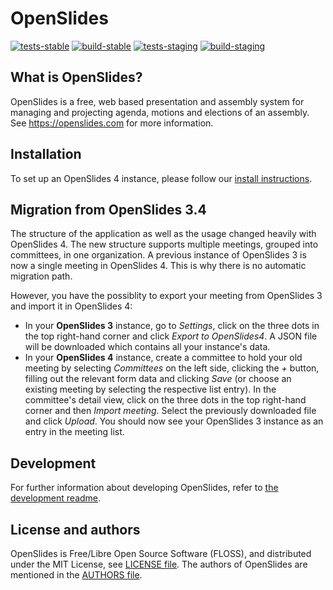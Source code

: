 # OpenSlides

[![tests-stable](https://github.com/peb-adr/OpenSlides/actions/workflows/test-integration-stable.yml/badge.svg)](https://github.com/peb-adr/OpenSlides/actions/workflows/test-integration-stable.yml)
[![build-stable](https://github.com/peb-adr/OpenSlides/actions/workflows/build-images-stable.yml/badge.svg)](https://github.com/peb-adr/OpenSlides/actions/workflows/build-images-stable.yml)
[![tests-staging](https://github.com/peb-adr/OpenSlides/actions/workflows/test-integration-staging.yml/badge.svg)](https://github.com/peb-adr/OpenSlides/actions/workflows/test-integration-staging.yml)
[![build-staging](https://github.com/peb-adr/OpenSlides/actions/workflows/build-images-staging.yml/badge.svg)](https://github.com/peb-adr/OpenSlides/actions/workflows/build-images-staging.yml)

## What is OpenSlides?

OpenSlides is a free, web based presentation and assembly system for
managing and projecting agenda, motions and elections of an assembly. See
https://openslides.com for more information.


## Installation

To set up an OpenSlides 4 instance, please follow our [install
instructions](INSTALL.md).


## Migration from OpenSlides 3.4

The structure of the application as well as the usage changed heavily with OpenSlides 4. The new
structure supports multiple meetings, grouped into committees, in one organization. A previous
instance of OpenSlides 3 is now a single meeting in OpenSlides 4. This is why there is no automatic
migration path.

However, you have the possiblity to export your meeting from OpenSlides 3 and import it in
OpenSlides 4:
- In your __OpenSlides 3__ instance, go to *Settings*, click on the three dots in the top right-hand
  corner and click *Export to OpenSlides4*. A JSON file will be downloaded which contains all your
  instance's data.
- In your __OpenSlides 4__ instance, create a committee to hold your old meeting by selecting
  *Committees* on the left side, clicking the *+* button, filling out the relevant form data and
  clicking *Save* (or choose an existing meeting by selecting the respective list entry). In the
  committee's detail view, click on the three dots in the top right-hand corner and then *Import
  meeting*. Select the previously downloaded file and click *Upload*. You should now see your
  OpenSlides 3 instance as an entry in the meeting list.


## Development

For further information about developing OpenSlides, refer to [the development
readme](DEVELOPMENT.md).


## License and authors

OpenSlides is Free/Libre Open Source Software (FLOSS), and distributed under the
MIT License, see [LICENSE file](LICENSE). The authors of OpenSlides are
mentioned in the [AUTHORS file](AUTHORS).
